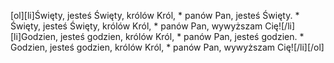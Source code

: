 [ol][li]Święty, jesteś Święty, królów Król, * panów Pan, jesteś Święty. * Święty, jesteś Święty, królów Król, * panów Pan, wywyższam Cię![/li][li]Godzien, jesteś godzien, królów Król, * panów Pan, jesteś godzien. * Godzien, jesteś godzien, królów Król, * panów Pan, wywyższam Cię![/li][/ol]